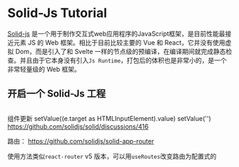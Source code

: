 # Solid-Js Tutorial
[Solid-js](https://www.solidjs.com/) 是一个用于制作交互式web应用程序的JavaScript框架，是目前性能最接近元素 JS 的 Web 框架。相比于目前比较主要的 Vue 和 React，它并没有使用虚拟 Dom，而是引入了和 Svelte 一样的节点级的预编译，在编译期间就完成静态检查。并且由于它本身没有引入`Js Runtime`，打包后的体积也是非常小的，是一个非常轻量级的 Web 框架。
## 开启一个 Solid-Js 工程

```sh
```

组件更新
setValue((e.target as HTMLInputElement).value)
setValue('')
https://github.com/solidjs/solid/discussions/416

路由：
https://github.com/solidjs/solid-app-router

使用方法类似`react-router` v5 版本，可以用`useRoutes`改变路由为配置式的
